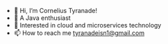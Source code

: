 - 👋 Hi, I’m Cornelius Tyranade!
- 👀 A Java enthusiast
- 🌱 Interested in cloud and microservices technology
- 📫 How to reach me tyranadeisn1@gmail.com
